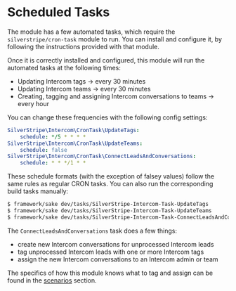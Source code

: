 # Scheduled Tasks

The module has a few automated tasks, which require the `silverstripe/cron-task` module to run. You can install and configure it, by following the instructions provided with that module.

Once it is correctly installed and configured, this module will run the automated tasks at the following times:

- Updating Intercom tags → every 30 minutes
- Updating Intercom teams → every 30 minutes
- Creating, tagging and assigning Intercom conversations to teams → every hour

You can change these frequencies with the following config settings:

```yaml
SilverStripe\Intercom\CronTask\UpdateTags:
    schedule: */5 * * * *
SilverStripe\Intercom\CronTask\UpdateTeams:
    schedule: false
SilverStripe\Intercom\CronTask\ConnectLeadsAndConversations:
    schedule: * * */1 * *
 ```

 These schedule formats (with the exception of falsey values) follow the same rules as regular CRON tasks. You can also run the corresponding build tasks manually:

```sh
$ framework/sake dev/tasks/SilverStripe-Intercom-Task-UpdateTags
$ framework/sake dev/tasks/SilverStripe-Intercom-Task-UpdateTeams
$ framework/sake dev/tasks/SilverStripe-Intercom-Task-ConnectLeadsAndConversations
```

The `ConnectLeadsAndConversations` task does a few things:

- create new Intercom conversations for unprocessed Intercom leads
- tag unprocessed Intercom leads with one or more Intercom tags
- assign the new Intercom conversations to an Intercom admin or team

The specifics of how this module knows what to tag and assign can be found in the [scenarios](scenarios.md) section.
